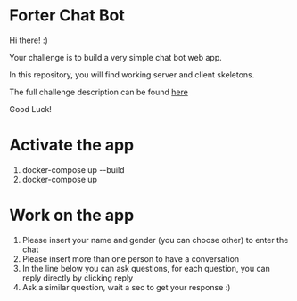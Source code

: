 # Forter Chat Bot

Hi there! :)

Your challenge is to build a very simple chat bot web app.

In this repository, you will find working server and client skeletons.

The full challenge description can be found [here](https://docs.google.com/document/d/1g9d3-i1bCUSCMYMcodb_YKX6J8K2QmeVT4S4qUyeZH8/edit?usp=sharing)

Good Luck!

# Activate the app

1. docker-compose up --build
2. docker-compose up

######

# Work on the app

1. Please insert your name and gender (you can choose other) to enter the chat
2. Please insert more than one person to have a conversation
3. In the line below you can ask questions, for each question, you can reply directly by clicking reply
4. Ask a similar question, wait a sec to get your response :)
